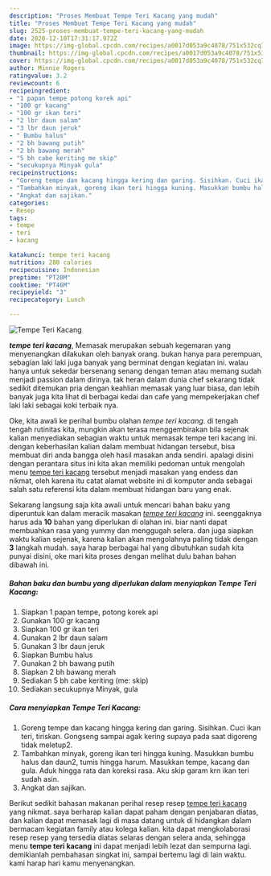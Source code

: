 ```yaml
---
description: "Proses Membuat Tempe Teri Kacang yang mudah"
title: "Proses Membuat Tempe Teri Kacang yang mudah"
slug: 2525-proses-membuat-tempe-teri-kacang-yang-mudah
date: 2020-12-10T17:31:17.972Z
image: https://img-global.cpcdn.com/recipes/a0017d053a9c4078/751x532cq70/tempe-teri-kacang-foto-resep-utama.jpg
thumbnail: https://img-global.cpcdn.com/recipes/a0017d053a9c4078/751x532cq70/tempe-teri-kacang-foto-resep-utama.jpg
cover: https://img-global.cpcdn.com/recipes/a0017d053a9c4078/751x532cq70/tempe-teri-kacang-foto-resep-utama.jpg
author: Minnie Rogers
ratingvalue: 3.2
reviewcount: 6
recipeingredient:
- "1 papan tempe potong korek api"
- "100 gr kacang"
- "100 gr ikan teri"
- "2 lbr daun salam"
- "3 lbr daun jeruk"
- " Bumbu halus"
- "2 bh bawang putih"
- "2 bh bawang merah"
- "5 bh cabe keriting me skip"
- "secukupnya Minyak gula"
recipeinstructions:
- "Goreng tempe dan kacang hingga kering dan garing. Sisihkan. Cuci ikan teri, tiriskan. Gongseng sampai agak kering supaya pada saat digoreng tidak meletup2."
- "Tambahkan minyak, goreng ikan teri hingga kuning. Masukkan bumbu halus dan daun2, tumis hingga harum. Masukkan tempe, kacang dan gula. Aduk hingga rata dan koreksi rasa. Aku skip garam krn ikan teri sudah asin."
- "Angkat dan sajikan."
categories:
- Resep
tags:
- tempe
- teri
- kacang

katakunci: tempe teri kacang 
nutrition: 280 calories
recipecuisine: Indonesian
preptime: "PT20M"
cooktime: "PT46M"
recipeyield: "3"
recipecategory: Lunch

---
```



![Tempe Teri Kacang](https://img-global.cpcdn.com/recipes/a0017d053a9c4078/751x532cq70/tempe-teri-kacang-foto-resep-utama.jpg)

<b><i>tempe teri kacang</i></b>, Memasak merupakan sebuah kegemaran yang menyenangkan dilakukan oleh banyak orang. bukan hanya para perempuan, sebagian laki laki juga banyak yang berminat dengan kegiatan ini. walau hanya untuk sekedar bersenang senang dengan teman atau memang sudah menjadi passion dalam dirinya. tak heran dalam dunia chef sekarang tidak sedikit ditemukan pria dengan keahlian memasak yang luar biasa, dan lebih banyak juga kita lihat di berbagai kedai dan cafe yang mempekerjakan chef laki laki sebagai koki terbaik nya.



Oke, kita awali ke perihal bumbu olahan <i>tempe teri kacang</i>. di tengah tengah rutinitas kita, mungkin akan terasa menggembirakan bila sejenak kalian menyediakan sebagian waktu untuk memasak tempe teri kacang ini. dengan keberhasilan kalian dalam membuat hidangan tersebut, bisa membuat diri anda bangga oleh hasil masakan anda sendiri. apalagi disini dengan perantara situs ini kita akan memiliki pedoman untuk mengolah menu <u>tempe teri kacang</u> tersebut menjadi masakan yang endess dan nikmat, oleh karena itu catat alamat website ini di komputer anda sebagai salah satu referensi kita dalam membuat hidangan baru yang enak.


Sekarang langsung saja kita awali untuk mencari bahan baku yang diperuntuk kan dalam meracik masakan <u><i>tempe teri kacang</i></u> ini. seenggaknya harus ada <b>10</b> bahan yang diperlukan di olahan ini. biar nanti dapat membuahkan rasa yang yummy dan menggugah selera. dan juga siapkan waktu kalian sejenak, karena kalian akan mengolahnya paling tidak dengan <b>3</b> langkah mudah. saya harap berbagai hal yang dibutuhkan sudah kita punyai disini, oke mari kita proses dengan melihat dulu bahan bahan dibawah ini.

<!--inarticleads1-->

##### Bahan baku dan bumbu yang diperlukan dalam menyiapkan Tempe Teri Kacang:

1. Siapkan 1 papan tempe, potong korek api
1. Gunakan 100 gr kacang
1. Siapkan 100 gr ikan teri
1. Gunakan 2 lbr daun salam
1. Gunakan 3 lbr daun jeruk
1. Siapkan  Bumbu halus
1. Gunakan 2 bh bawang putih
1. Siapkan 2 bh bawang merah
1. Sediakan 5 bh cabe keriting (me: skip)
1. Sediakan secukupnya Minyak, gula




<!--inarticleads2-->

##### Cara menyiapkan Tempe Teri Kacang:

1. Goreng tempe dan kacang hingga kering dan garing. Sisihkan. Cuci ikan teri, tiriskan. Gongseng sampai agak kering supaya pada saat digoreng tidak meletup2.
1. Tambahkan minyak, goreng ikan teri hingga kuning. Masukkan bumbu halus dan daun2, tumis hingga harum. Masukkan tempe, kacang dan gula. Aduk hingga rata dan koreksi rasa. Aku skip garam krn ikan teri sudah asin.
1. Angkat dan sajikan.




Berikut sedikit bahasan makanan perihal resep resep <u>tempe teri kacang</u> yang nikmat. saya berharap kalian dapat paham dengan penjabaran diatas, dan kalian dapat memasak lagi di masa datang untuk di hidangkan dalam bermacam kegiatan family atau kolega kalian. kita dapat mengkolaborasi resep resep yang tersedia diatas selaras dengan selera anda, sehingga menu <b>tempe teri kacang</b> ini dapat menjadi lebih lezat dan sempurna lagi. demikianlah pembahasan singkat ini, sampai bertemu lagi di lain waktu. kami harap hari kamu menyenangkan.
